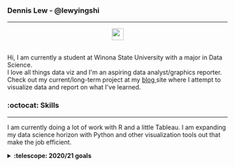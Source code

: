 ### Dennis Lew - @lewyingshi
***

<p align="center">
<img src="https://user-images.githubusercontent.com/5679180/79618120-0daffb80-80be-11ea-819e-d2b0fa904d07.gif" width="27px">
<br><br>
</p>

<p align="left"> 
  Hi, I am currently a student at Winona State University with a major in Data Science.
  <br> I love all things data viz and I'm an aspiring data analyst/graphics reporter.
  Check out my current/long-term project at my <a href = "https://lewyingshi.github.io/blog/"> blog </a> site where I attempt to visualize data and report on what I've learned. 
</p>

### :octocat: Skills
***
I am currently doing a lot of work with R and a little Tableau. I am expanding my data science horizon with Python and other visualization tools out that make the job efficient. 

<details>
  <summary><b>:telescope: 2020/21 goals</b></summary>
  * Learn Data Science in Python<br>
  * Learn to visualize data in Python
</details>
